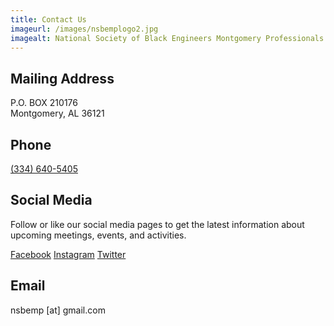 ```yaml
---
title: Contact Us
imageurl: /images/nsbemplogo2.jpg
imagealt: National Society of Black Engineers Montgomery Professionals
---
```


## Mailing Address

P.O. BOX 210176<br />
Montgomery, AL 36121

## Phone

[(334) 640-5405](tel:3346405405)

## Social Media

Follow or like our social media pages to get the latest information about upcoming meetings, events, and activities.

<p>
    <a class="btn text-white" href="https://www.facebook.com/nsbemp" target="_blank">
        <i class="bi bi-facebook"></i> Facebook</a><span> </span>
    <a class="text-white btn" href="https://www.instagram.com/nsbemp" target="_blank">
        <i class="bi bi-instagram"></i> Instagram</a><span> </span>
    <a class="text-white btn" href="https://twitter.com/nsbemp" target="_blank">
        <i class="bi bi-twitter"></i> Twitter</a>
</p>

## Email 

nsbemp [at] gmail.com
